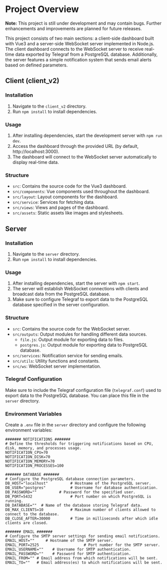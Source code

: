 # Project Overview

**Note:** This project is still under development and may contain bugs. Further enhancements and improvements are planned for future releases.

This project consists of two main sections: a client-side dashboard built with Vue3 and a server-side WebSocket server implemented in Node.js. The client dashboard connects to the WebSocket server to receive real-time data exported by Telegraf from a PostgreSQL database. Additionally, the server features a simple notification system that sends email alerts based on defined parameters.

## Client (client_v2)

### Installation

1. Navigate to the `client_v2` directory.
2. Run `npm install` to install dependencies.

### Usage

1. After installing dependencies, start the development server with `npm run dev`.
2. Access the dashboard through the provided URL (by default, http://localhost:3000).
3. The dashboard will connect to the WebSocket server automatically to display real-time data.

### Structure

- `src`: Contains the source code for the Vue3 dashboard.
- `src/components`: Vue components used throughout the dashboard.
- `src/layout`: Layout components for the dashboard.
- `src/service`: Services for fetching data.
- `src/views`: Views and pages of the dashboard.
- `src/assets`: Static assets like images and stylesheets.

## Server

### Installation

1. Navigate to the `server` directory.
2. Run `npm install` to install dependencies.

### Usage

1. After installing dependencies, start the server with `npm start`.
2. The server will establish WebSocket connections with clients and broadcast data from the PostgreSQL database.
3. Make sure to configure Telegraf to export data to the PostgreSQL database specified in the server configuration.

### Structure

- `src`: Contains the source code for the WebSocket server.
- `src/outputs`: Output modules for handling different data sources.
  - `file.js`: Output module for exporting data to files.
  - `postgres.js`: Output module for exporting data to PostgreSQL database.
- `src/services`: Notification service for sending emails.
- `src/utils`: Utility functions and constants.
- `src/ws`: WebSocket server implementation.

### Telegraf Configuration

Make sure to include the Telegraf configuration file (`telegraf.conf`) used to export data to the PostgreSQL database. You can place this file in the `server` directory.

### Environment Variables

Create a `.env` file in the `server` directory and configure the following environment variables:

```plaintext
####### NOTIFICATIONS #######
# Define the thresholds for triggering notifications based on CPU, disk, memory, and processes usage.
NOTIFICATION_CPU=70
NOTIFICATION_DISK=70
NOTIFICATION_MEMORY=70
NOTIFICATION_PROCESSES=100

####### DATABASE #######
# Configure the PostgreSQL database connection parameters.
DB_HOST="localhost"          # Hostname of the PostgreSQL server.
DB_USER="postgres"           # Username for database authentication.
DB_PASSWORD=""          # Password for the specified user.
DB_PORT=5432                 # Port number on which PostgreSQL is running.
DB_DATABASE=""  # Name of the database storing Telegraf data.
DB_MAX_CLIENTS=10            # Maximum number of clients allowed to connect to the database.
DB_CLOSE_AFTER=30000         # Time in milliseconds after which idle clients are closed.

####### EMAIL #######
# Configure the SMTP server settings for sending email notifications.
EMAIL_HOST=""     # Hostname of the SMTP server.
EMAIL_PORT=2525                    # Port number for the SMTP server.
EMAIL_USERNAME=""    # Username for SMTP authentication.
EMAIL_PASSWORD=""    # Password for SMTP authentication.
EMAIL_FROM="" # Email address from which notifications will be sent.
EMAIL_TO=""   # Email address(es) to which notifications will be sent.
